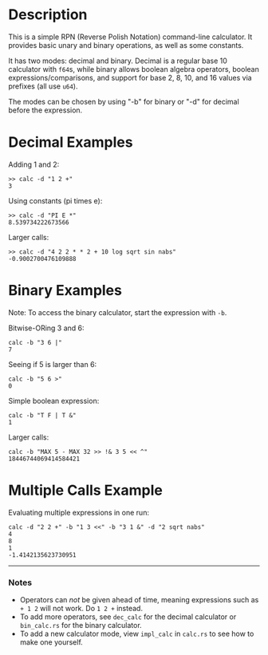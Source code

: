 # Description

This is a simple RPN (Reverse Polish Notation) command-line calculator.
It provides basic unary and binary operations, as well as some constants.

It has two modes: decimal and binary. Decimal is a regular base 10 calculator with `f64`s, while binary allows boolean algebra operators, boolean expressions/comparisons, and support for base 2, 8, 10, and 16 values via prefixes (all use `u64`).

The modes can be chosen by using "-b" for binary or "-d" for decimal before the expression.

# Decimal Examples

Adding 1 and 2:
```
>> calc -d "1 2 +"
3
```

Using constants (pi times e):
```
>> calc -d "PI E *"
8.539734222673566
```
Larger calls:
```
>> calc -d "4 2 2 * * 2 + 10 log sqrt sin nabs"
-0.9002700476109888
```

# Binary Examples

Note: To access the binary calculator, start the expression with `-b`.

Bitwise-ORing 3 and 6:
```
calc -b "3 6 |"
7
```

Seeing if 5 is larger than 6:
```
calc -b "5 6 >"
0
```

Simple boolean expression:
```
calc -b "T F | T &"
1
```

Larger calls:
```
calc -b "MAX 5 - MAX 32 >> !& 3 5 << ^"
18446744069414584421
```

# Multiple Calls Example

Evaluating multiple expressions in one run:
```
calc -d "2 2 +" -b "1 3 <<" -b "3 1 &" -d "2 sqrt nabs"
4
8
1
-1.4142135623730951
```

---

### Notes

- Operators can *not* be given ahead of time, meaning expressions such as `+ 1 2` will not work. Do `1 2 +` instead.
- To add more operators, see `dec_calc` for the decimal calculator or `bin_calc.rs` for the binary calculator.
- To add a new calculator mode, view `impl_calc` in `calc.rs` to see how to make one yourself.